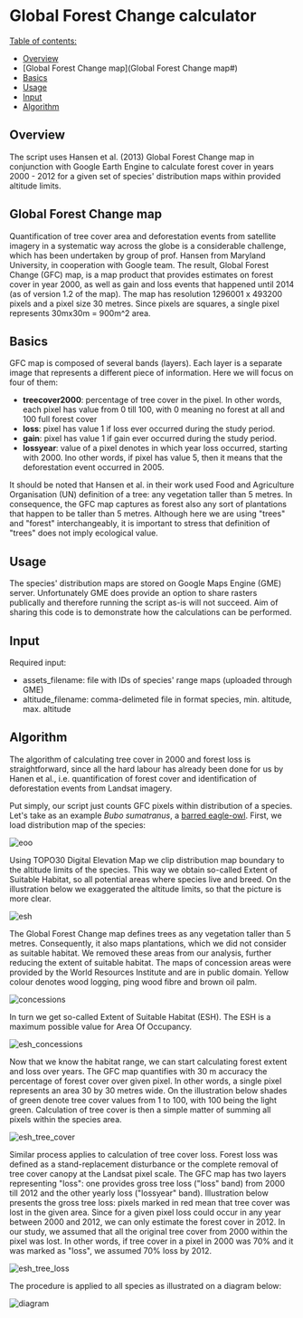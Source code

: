 # Global Forest Change calculator
[Table of contents:](#)
- [Overview](Overview#)
- [Global Forest Change map](Global Forest Change map#)
- [Basics](Basics#)
- [Usage](Usage#)
- [Input](Input#)
- [Algorithm](Algorithm#)

## Overview
The script uses Hansen et al. (2013) Global Forest Change map in conjunction with Google Earth Engine to calculate forest cover in years 2000 - 2012 for a given set of species' distribution maps within provided altitude limits. 

## Global Forest Change map
Quantification of tree cover area and deforestation events from satellite imagery in a systematic way across the globe is a considerable challenge, which has been undertaken by group of prof. Hansen from Maryland University, in cooperation with Google team. The result, Global Forest Change (GFC) map, is a map product that provides estimates on forest cover in year 2000, as well as gain and loss events that happened until 2014 (as of version 1.2 of the map). The map has resolution 1296001 x 493200 pixels and a pixel size 30 metres. Since pixels are squares, a single pixel represents 30mx30m = 900m^2 area. 

## Basics
GFC map is composed of several bands (layers). Each layer is a separate image that represents a different piece of information. Here we will focus on four of them:
* **treecover2000**: percentage of tree cover in the pixel. In other words, each pixel has value from 0 till 100, with 0 meaning no forest at all and 100 full forest cover
* **loss**: pixel has value 1 if loss ever occurred during the study period.
* **gain**: pixel has value 1 if gain ever occurred during the study period.
* **lossyear**: value of a pixel denotes in which year loss occurred, starting with 2000. Ino other words, if pixel has value 5, then it means that the deforestation event occurred in 2005. 

It should be noted that Hansen et al. in their work used Food and Agriculture Organisation (UN) definition of a tree: any vegetation taller than 5 metres. In consequence, the GFC map captures as forest also any sort of plantations that happen to be taller than 5 metres. Although here we are using "trees" and "forest" interchangeably, it is important to stress that definition of "trees" does not imply ecological value. 

## Usage
The species' distribution maps are stored on Google Maps Engine (GME) server. Unfortunately GME does provide an option to share rasters publically and therefore running the script as-is will not succeed. Aim of sharing this code is to demonstrate how the calculations can be performed.

## Input
Required input:
* assets_filename: file with IDs of species' range maps (uploaded through GME)
* altitude_filename: comma-delimeted file in format species, min. altitude, max. altitude

## Algorithm
The algorithm of calculating tree cover in 2000 and forest loss is straightforward, since all the hard labour has already been done for us by Hanen et al., i.e. quantification of forest cover and identification of deforestation events from Landsat imagery. 

Put simply, our script just counts GFC pixels within distribution of a species. Let's take as an example *Bubo sumatranus*, a [barred eagle-owl](https://en.wikipedia.org/wiki/Barred_eagle-owl). First, we load distribution map of the species:

![eoo](images/eoo.jpg)

Using TOPO30 Digital Elevation Map we clip distribution map boundary to the altitude limits of the species. This way we obtain so-called Extent of Suitable Habitat, so all potential areas where species live and breed. On the illustration below we exaggerated the altitude limits, so that the picture is more clear.

![esh](images/esh.jpg)

The Global Forest Change map defines trees as any vegetation taller than 5 metres. Consequently, it also maps plantations, which we did not consider as suitable habitat. We removed these areas from our analysis, further reducing the extent of suitable habitat. The maps of concession areas were provided by the World Resources Institute and are in public domain. Yellow colour denotes wood logging, ping wood fibre and brown oil palm.

![concessions](images/concessions.jpg)

In turn we get so-called Extent of Suitable Habitat (ESH). The ESH is a maximum possible value for Area Of Occupancy.

![esh_concessions](images/ESH%20-%20concessions%20removed.jpg)

Now that we know the habitat range, we can start calculating forest extent and loss over years. The GFC map quantifies with 30 m accuracy the percentage of forest cover over given pixel. In other words, a single pixel represents an area 30 by 30 metres wide. On the illustration below shades of green denote tree cover values from 1 to 100, with 100 being the light green. Calculation of tree cover is then a simple matter of summing all pixels within the species area.

![esh_tree_cover](images/esh%20tree%20cover.jpg)

Similar process applies to calculation of tree cover loss. Forest loss was defined as a stand-replacement disturbance or the complete removal of tree cover canopy at the Landsat pixel scale. The GFC map has two layers representing "loss": one provides gross tree loss ("loss" band) from 2000 till 2012 and the other yearly loss ("lossyear" band). Illustration below presents the gross tree loss: pixels marked in red mean that tree cover was lost in the given area. Since for a given pixel loss could occur in any year between 2000 and 2012, we can only estimate the forest cover in 2012. In our study, we assumed that all the original tree cover from 2000 within the pixel was lost. In other words, if tree cover in a pixel in 2000 was 70% and it was marked as "loss", we assumed 70% loss by 2012. 

![esh_tree_loss](images/esh%20tree%20loss.jpg)

The procedure is applied to all species as illustrated on a diagram below:

![diagram](algorithm.png?token=AFPv1fVwT39JenrwQi6h3yTRPbfXMdiQks5WE5piwA%3D%3D)

